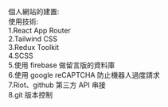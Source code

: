 個人網站的建置:
<br/>
使用技術:
<br/>
1.React App Router
<br/>
2.Tailwind CSS
<br/>
3.Redux Toolkit
<br/>
4.SCSS
<br/> 5.使用 firebase 做留言版的資料庫
<br/> 6.使用 google reCAPTCHA 防止機器人過度請求
<br/>
7.Riot、github 第三方 API 串接
<br/>
8.git 版本控制

